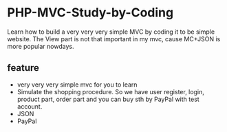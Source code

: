 # PHP-MVC-Study-by-Coding
Learn how to build a very very very simple MVC by coding it to be simple website.
The View part is not that important in my mvc, cause MC+JSON is more popular nowdays.

## feature
- very very very simple mvc for you to learn
- Simulate the shopping procedure. So we have user register, login, product part, order part and you can buy sth by PayPal with test account.
- JSON
- PayPal
